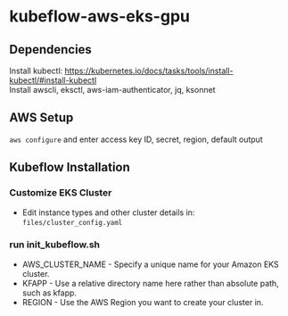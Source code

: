 # kubeflow-aws-eks-gpu

## Dependencies
Install kubectl: https://kubernetes.io/docs/tasks/tools/install-kubectl/#install-kubectl  
Install awscli, eksctl, aws-iam-authenticator, jq, ksonnet

## AWS Setup
`aws configure` and enter access key ID, secret, region, default output

## Kubeflow Installation

### Customize EKS Cluster
* Edit instance types and other cluster details in:
`files/cluster_config.yaml`

### run init_kubeflow.sh
* AWS_CLUSTER_NAME - Specify a unique name for your Amazon EKS cluster.
* KFAPP - Use a relative directory name here rather than absolute path, such as kfapp.
* REGION - Use the AWS Region you want to create your cluster in.
